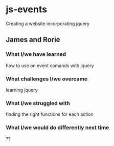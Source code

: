 # js-events
Creating a website incorporating jquery 

## James and Rorie
### What I/we have learned
how to use on event comands with jquery
### What challenges I/we overcame
learning jquery
### What I/we struggled with
finding the right functions for each action
### What I/we would do differently next time
??
